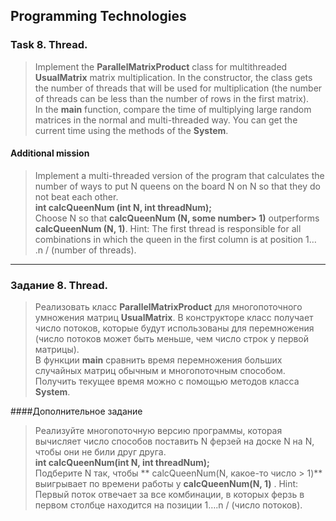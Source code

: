 ## Programming Technologies
### Task 8. Thread.
>Implement the **ParallelMatrixProduct** class for multithreaded **UsualMatrix** matrix multiplication. In the constructor, the class gets the number of threads that will be used for multiplication (the number of threads can be less than the number of rows in the first matrix).  
In the **main** function, compare the time of multiplying large random matrices in the normal and multi-threaded way. You can get the current time using the methods of the **System**.

#### Additional mission
> Implement a multi-threaded version of the program that calculates the number of ways to put N queens on the board N on N so that they do not beat each other.  
**int calcQueenNum (int N, int threadNum);**  
Choose N so that **calcQueenNum (N, some number> 1)** outperforms **calcQueenNum (N, 1)**.
Hint: The first thread is responsible for all combinations in which the queen in the first column is at position 1… .n / (number of threads).
---
### Задание 8. Thread.
>Реализовать класс **ParallelMatrixProduct** для многопоточного умножения матриц **UsualMatrix**. В конструкторе класс получает число потоков, которые будут использованы для перемножения (число потоков может быть меньше, чем число строк у первой матрицы).  
В функции **main** сравнить время перемножения больших случайных матриц обычным и многопоточным способом. Получить текущее время можно с помощью методов класса **System**.

####Дополнительное задание
>Реализуйте многопоточную версию программы, которая вычисляет число способов поставить N ферзей на доске N на N, чтобы они не били друг друга.  
**int calcQueenNum(int N, int threadNum);**  
Подберите N так, чтобы ** calcQueenNum(N, какое-то число > 1)**  выигрывает по времени работы у **calcQueenNum(N, 1)** .
Hint: Первый поток отвечает за все комбинации, в которых ферзь в первом столбце находится на позиции 1….n / (число потоков).